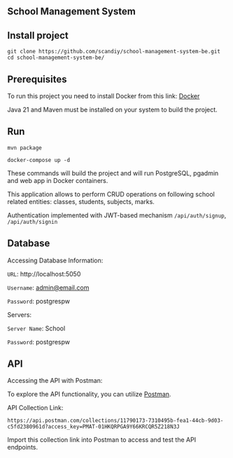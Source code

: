 ## School Management System

## Install project

```
git clone https://github.com/scandiy/school-management-system-be.git
cd school-management-system-be/
```

## Prerequisites

To run this project you need to install Docker from this link: [Docker](https://www.docker.com/)

Java 21 and Maven must be installed on your system to build the project.

## Run

```
mvn package

docker-compose up -d
```
These commands will build the project and will run PostgreSQL, pgadmin and web app in Docker containers.

This application allows to perform CRUD operations on following school related entities: classes, students, subjects, marks.

Authentication implemented with JWT-based mechanism `/api/auth/signup`, `/api/auth/signin`

## Database

Accessing Database Information:

`URL`: http://localhost:5050

`Username`: admin@email.com

`Password`: postgrespw

Servers:

`Server Name`: School

`Password`: postgrespw

## API

Accessing the API with Postman:

To explore the API functionality, you can utilize [Postman](https://www.postman.com/).

API Collection Link: 
```
https://api.postman.com/collections/11790173-7310495b-fea1-44cb-9d03-c5fd2380961d?access_key=PMAT-01HKQRPGA9Y66KRCQR5Z218N3J
```

Import this collection link into Postman to access and test the API endpoints.
